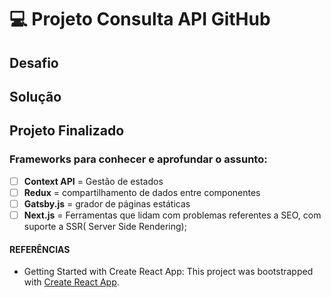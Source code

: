 
# :computer: Projeto Consulta API GitHub

## Desafio

## Solução

## Projeto Finalizado

### Frameworks para conhecer e aprofundar o assunto:

- [ ] **Context API** = Gestão de estados
- [ ] **Redux** = compartilhamento de dados entre componentes
- [ ] **Gatsby.js** = grador de páginas estáticas
- [ ] **Next.js** = Ferramentas que lidam com problemas referentes a SEO, com suporte a SSR( Server Side Rendering);

#### REFERÊNCIAS

- Getting Started with Create React App: This project was bootstrapped with [Create React App](https://github.com/facebook/create-react-app).
